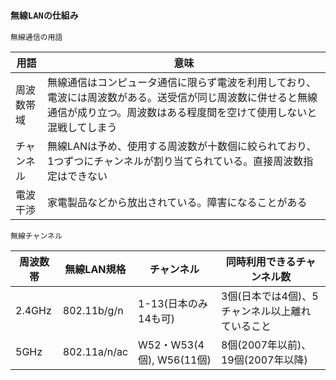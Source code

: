 ### `無線LANの仕組み`

`無線通信の用語`

|用語     |意味|
|--------|----|
|周波数帯域|無線通信はコンピュータ通信に限らず電波を利用しており、電波には周波数がある。送受信が同じ周波数に併せると無線通信が成り立つ。周波数はある程度間を空けて使用しないと混戦してしまう|
|チャンネル|無線LANは予め、使用する周波数が十数個に絞られており、1つずつにチャンネルが割り当てられている。直接周波数指定はできない|
|電波干渉  |家電製品などから放出されている。障害になることがある|

`無線チャンネル`

|周波数帯|無線LAN規格|チャンネル|同時利用できるチャンネル数|
|-------|---------|---------|---------------------|
|2.4GHz |802.11b/g/n|1-13(日本のみ14も可)|3個(日本では4個)、5チャンネル以上離れていること|
|5GHz   |802.11a/n/ac|W52・W53(4個), W56(11個)|8個(2007年以前)、19個(2007年以降)|
